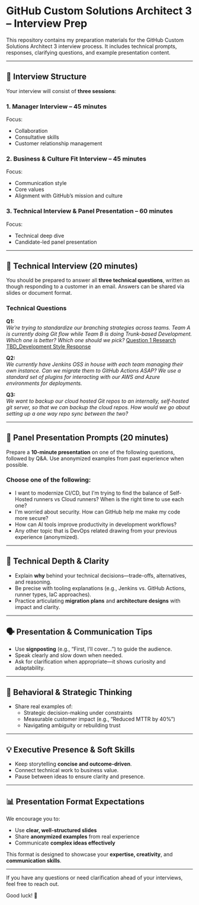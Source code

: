 # GitHub Custom Solutions Architect 3 – Interview Prep

This repository contains my preparation materials for the GitHub Custom Solutions Architect 3 interview process. It includes technical prompts, responses, clarifying questions, and example presentation content.

---

## 🧪 Interview Structure

Your interview will consist of **three sessions**:

### 1. Manager Interview – 45 minutes  
Focus:  
- Collaboration  
- Consultative skills  
- Customer relationship management  

### 2. Business & Culture Fit Interview – 45 minutes  
Focus:  
- Communication style  
- Core values  
- Alignment with GitHub’s mission and culture  

### 3. Technical Interview & Panel Presentation – 60 minutes  
Focus:  
- Technical deep dive  
- Candidate-led panel presentation  

---

## 🧠 Technical Interview (20 minutes)

You should be prepared to answer all **three technical questions**, written as though responding to a customer in an email. Answers can be shared via slides or document format.

### Technical Questions

**Q1:**  
*We’re trying to standardize our branching strategies across teams. Team A is currently doing Git flow while Team B is doing Trunk-based Development. Which one is better? Which one should we pick?*
[Question 1 Research](Q1/README.md)
[TBD_Development Style Response](Q1/Trunk_Response.md)


**Q2:**  
*We currently have Jenkins OSS in house with each team managing their own instance. Can we migrate them to GitHub Actions ASAP? We use a standard set of plugins for interacting with our AWS and Azure environments for deployments.*

**Q3:**  
*We want to backup our cloud hosted Git repos to an internally, self-hosted git server, so that we can backup the cloud repos. How would we go about setting up a one way repo sync between the two?*

---

## 🎤 Panel Presentation Prompts (20 minutes)

Prepare a **10-minute presentation** on one of the following questions, followed by Q&A. Use anonymized examples from past experience when possible.

### Choose one of the following:

- I want to modernize CI/CD, but I'm trying to find the balance of Self-Hosted runners vs Cloud runners? When is the right time to use each one?
- I'm worried about security. How can GitHub help me make my code more secure?
- How can AI tools improve productivity in development workflows?
- Any other topic that is DevOps related drawing from your previous experience (anonymized).

---

## 🧠 Technical Depth & Clarity

- Explain **why** behind your technical decisions—trade-offs, alternatives, and reasoning.
- Be precise with tooling explanations (e.g., Jenkins vs. GitHub Actions, runner types, IaC approaches).
- Practice articulating **migration plans** and **architecture designs** with impact and clarity.

---

## 🗣️ Presentation & Communication Tips

- Use **signposting** (e.g., “First, I’ll cover…”) to guide the audience.
- Speak clearly and slow down when needed.
- Ask for clarification when appropriate—it shows curiosity and adaptability.

---

## 🤝 Behavioral & Strategic Thinking

- Share real examples of:
  - Strategic decision-making under constraints
  - Measurable customer impact (e.g., “Reduced MTTR by 40%”)
  - Navigating ambiguity or rebuilding trust

---

## 💡 Executive Presence & Soft Skills

- Keep storytelling **concise and outcome-driven**.
- Connect technical work to business value.
- Pause between ideas to ensure clarity and presence.

---

## 📊 Presentation Format Expectations

We encourage you to:

- Use **clear, well-structured slides**
- Share **anonymized examples** from real experience
- Communicate **complex ideas effectively**

This format is designed to showcase your **expertise, creativity**, and **communication skills**.

---

If you have any questions or need clarification ahead of your interviews, feel free to reach out.

Good luck! 🚀